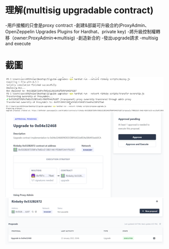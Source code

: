 # 理解(multisig upgradable contract)
-用戶接觸的只會是proxy contract
-創建&部屬可升級合約(ProxyAdmin、OpenZeppelin Upgrades Plugins for Hardhat、private key)
-將升級控制權轉移（owner:ProxyAdmin=>multisig)
-創造新合約
-發出upgrade請求
-multisig and execute
# 截圖
![](./0121_1.png)
![](./0121_2.png)
![](./0121_3.png)
![](./0121_4.png)

